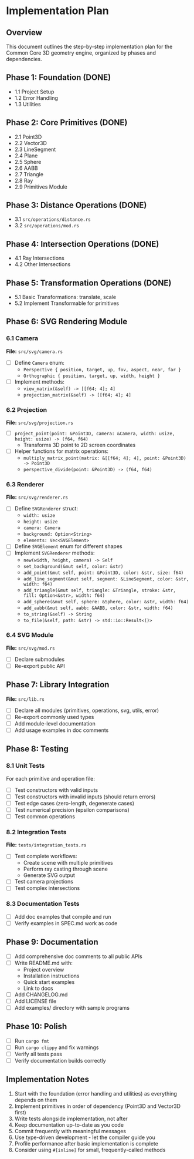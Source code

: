 # Implementation Plan

## Overview

This document outlines the step-by-step implementation plan for the Common Core 3D geometry engine, organized by phases and dependencies.

## Phase 1: Foundation (DONE)

- 1.1 Project Setup
- 1.2 Error Handling
- 1.3 Utilities

## Phase 2: Core Primitives (DONE)

- 2.1 Point3D
- 2.2 Vector3D
- 2.3 LineSegment
- 2.4 Plane
- 2.5 Sphere
- 2.6 AABB
- 2.7 Triangle
- 2.8 Ray
- 2.9 Primitives Module

## Phase 3: Distance Operations (DONE)

- 3.1 `src/operations/distance.rs`
- 3.2 `src/operations/mod.rs`

## Phase 4: Intersection Operations (DONE)

- 4.1 Ray Intersections
- 4.2 Other Intersections

## Phase 5: Transformation Operations (DONE)

- 5.1 Basic Transformations: translate, scale
- 5.2 Implement Transformable for primitives

## Phase 6: SVG Rendering Module

### 6.1 Camera
**File:** `src/svg/camera.rs`

- [ ] Define `Camera` enum:
  - `Perspective { position, target, up, fov, aspect, near, far }`
  - `Orthographic { position, target, up, width, height }`
- [ ] Implement methods:
  - `view_matrix(&self) -> [[f64; 4]; 4]`
  - `projection_matrix(&self) -> [[f64; 4]; 4]`

### 6.2 Projection
**File:** `src/svg/projection.rs`

- [ ] `project_point(point: &Point3D, camera: &Camera, width: usize, height: usize) -> (f64, f64)`
  - Transforms 3D point to 2D screen coordinates
- [ ] Helper functions for matrix operations:
  - `multiply_matrix_point(matrix: &[[f64; 4]; 4], point: &Point3D) -> Point3D`
  - `perspective_divide(point: &Point3D) -> (f64, f64)`

### 6.3 Renderer
**File:** `src/svg/renderer.rs`

- [ ] Define `SVGRenderer` struct:
  - `width: usize`
  - `height: usize`
  - `camera: Camera`
  - `background: Option<String>`
  - `elements: Vec<SVGElement>`
- [ ] Define `SVGElement` enum for different shapes
- [ ] Implement `SVGRenderer` methods:
  - `new(width, height, camera) -> Self`
  - `set_background(&mut self, color: &str)`
  - `add_point(&mut self, point: &Point3D, color: &str, size: f64)`
  - `add_line_segment(&mut self, segment: &LineSegment, color: &str, width: f64)`
  - `add_triangle(&mut self, triangle: &Triangle, stroke: &str, fill: Option<&str>, width: f64)`
  - `add_sphere(&mut self, sphere: &Sphere, color: &str, width: f64)`
  - `add_aabb(&mut self, aabb: &AABB, color: &str, width: f64)`
  - `to_string(&self) -> String`
  - `to_file(&self, path: &str) -> std::io::Result<()>`

### 6.4 SVG Module
**File:** `src/svg/mod.rs`

- [ ] Declare submodules
- [ ] Re-export public API

## Phase 7: Library Integration

**File:** `src/lib.rs`

- [ ] Declare all modules (primitives, operations, svg, utils, error)
- [ ] Re-export commonly used types
- [ ] Add module-level documentation
- [ ] Add usage examples in doc comments

## Phase 8: Testing

### 8.1 Unit Tests
For each primitive and operation file:
- [ ] Test constructors with valid inputs
- [ ] Test constructors with invalid inputs (should return errors)
- [ ] Test edge cases (zero-length, degenerate cases)
- [ ] Test numerical precision (epsilon comparisons)
- [ ] Test common operations

### 8.2 Integration Tests
**File:** `tests/integration_tests.rs`

- [ ] Test complete workflows:
  - Create scene with multiple primitives
  - Perform ray casting through scene
  - Generate SVG output
- [ ] Test camera projections
- [ ] Test complex intersections

### 8.3 Documentation Tests
- [ ] Add doc examples that compile and run
- [ ] Verify examples in SPEC.md work as code

## Phase 9: Documentation

- [ ] Add comprehensive doc comments to all public APIs
- [ ] Write README.md with:
  - Project overview
  - Installation instructions
  - Quick start examples
  - Link to docs
- [ ] Add CHANGELOG.md
- [ ] Add LICENSE file
- [ ] Add examples/ directory with sample programs

## Phase 10: Polish

- [ ] Run `cargo fmt`
- [ ] Run `cargo clippy` and fix warnings
- [ ] Verify all tests pass
- [ ] Verify documentation builds correctly

## Implementation Notes

1. Start with the foundation (error handling and utilities) as everything depends on them
2. Implement primitives in order of dependency (Point3D and Vector3D first)
3. Write tests alongside implementation, not after
4. Keep documentation up-to-date as you code
5. Commit frequently with meaningful messages
6. Use type-driven development - let the compiler guide you
7. Profile performance after basic implementation is complete
8. Consider using `#[inline]` for small, frequently-called methods
